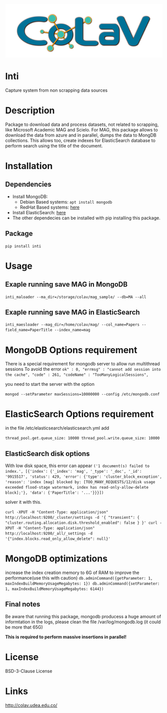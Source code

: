 <img src="https://raw.githubusercontent.com/colav/colav.github.io/master/img/Logo.png"/>

# Inti
Capture system from non scrapping data sources

# Description
Package to download data and process datasets, not related to scrapping, like Microsoft Academic MAG and Scielo.
For MAG, this package allows to download the data from azure and in parallel, dumps the data to MongDB collections.
This allows too, create indexes for ElasticSearch database to perform search using the title of the document.

# Installation

## Dependencies
* Install MongoDB:
    * Debian Based systems: `apt install mongodb`
    * RedHat Based systems: [here](https://docs.mongodb.com/manual/tutorial/install-mongodb-on-red-hat/)
* Install ElasticSearch: [here](https://www.elastic.co/guide/en/elasticsearch/reference/current/install-elasticsearch.html)
* The other dependecies can be installed with pip installing this package.

## Package
`pip install inti`

# Usage
## Exaple running save MAG in MongoDB
`
inti_maloader --ma_dir=/storage/colav/mag_sample/ --db=MA --all
`

## Exaple running save MAG in ElasticSearch
`
 inti_maesloader --mag_dir=/home/colav/mag/ --col_name=Papers --field_name=PaperTitle --index_name=mag 
`

# MongoDB Options requirement
There is a special requirement for mongodb server to allow run multithread sessions
To avoid the error 
`
ok" : 0,
 "errmsg" : "cannot add session into the cache",
 "code" : 261,
 "codeName" : "TooManyLogicalSessions",
`

you need to start the server with the option

`
mongod --setParameter maxSessions=10000000 --config /etc/mongodb.conf
`
# ElasticSearch Options requirement
in the file /etc/elasticsearch/elasticsearch.yml add

`
thread_pool.get.queue_size: 10000
thread_pool.write.queue_size: 10000
`

## ElasticSearch disk options
With low disk space, this error can appear 
`
('1 document(s) failed to index.', [{'index': {'_index': 'mag', '_type': '_doc', '_id': '9915517', 'status': 429, 'error': {'type': 'cluster_block_exception', 'reason': 'index [mag] blocked by: [TOO_MANY_REQUESTS/12/disk usage exceeded flood-stage watermark, index has read-only-allow-delete block];'}, 'data': {'PaperTitle': '...'}}}])
`

solver it with this.

`
curl -XPUT -H "Content-Type: application/json" http://localhost:9200/_cluster/settings -d '{ "transient": { "cluster.routing.allocation.disk.threshold_enabled": false } }'
curl -XPUT -H "Content-Type: application/json" http://localhost:9200/_all/_settings -d '{"index.blocks.read_only_allow_delete": null}'
`



# MongoDB optimizations
increase the index creation memory to 6G of RAM to improve the performance(use this with caution)
`
db.adminCommand({getParameter: 1, maxIndexBuildMemoryUsageMegabytes: 1})
db.adminCommand({setParameter: 1, maxIndexBuildMemoryUsageMegabytes: 6144})
`

## Final notes
Be aware that running this package, mongodb producess a huge amount of informtation in the logs,
please clean the file /var/log/mongodb.log (it could be more that 65G)

**This is required to perform massive insertions in parallel!**

# License
BSD-3-Clause License 

# Links
http://colav.udea.edu.co/
